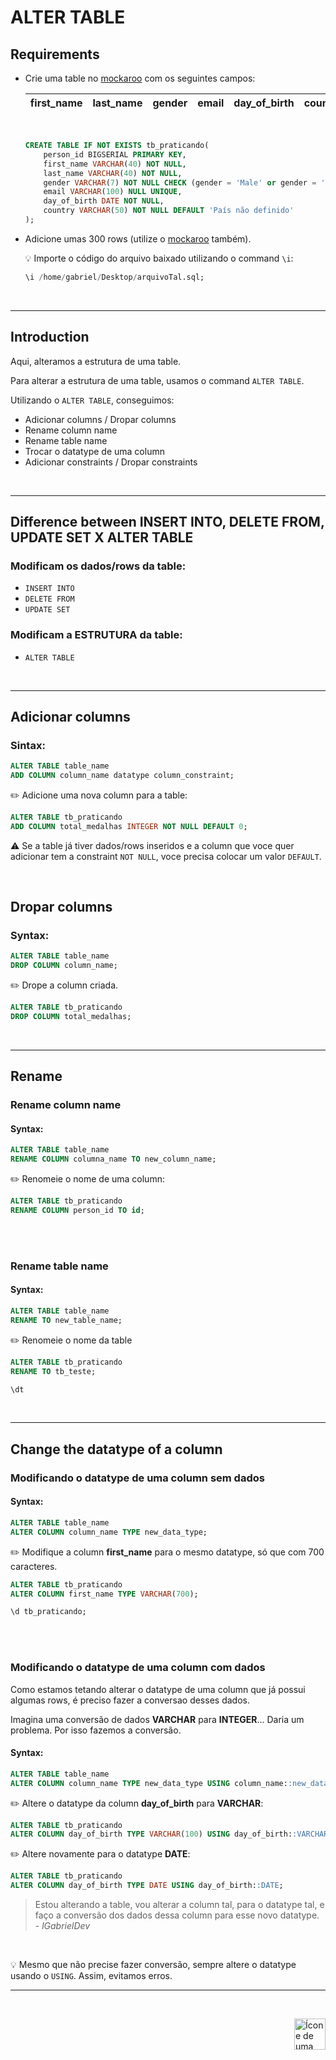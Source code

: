 # ALTER TABLE

## Requirements
* Crie uma table no <a href="https://www.mockaroo.com/">mockaroo</a> com os seguintes campos:

    | first_name | last_name | gender | email | day_of_birth | country |
    | :--- |  :---  | :---  | :---  | :---  | :--- |
    
    <br>

    ```sql
    CREATE TABLE IF NOT EXISTS tb_praticando(
        person_id BIGSERIAL PRIMARY KEY,
        first_name VARCHAR(40) NOT NULL,
        last_name VARCHAR(40) NOT NULL,
        gender VARCHAR(7) NOT NULL CHECK (gender = 'Male' or gender = 'Female'),
        email VARCHAR(100) NULL UNIQUE,
        day_of_birth DATE NOT NULL,
        country VARCHAR(50) NOT NULL DEFAULT 'País não definido'
    );
    ```

* Adicione umas 300 rows (utilize o <a href="https://www.mockaroo.com/">mockaroo</a> também).

    :bulb: Importe o código do arquivo baixado utilizando o command `\i`:

    ```sql
    \i /home/gabriel/Desktop/arquivoTal.sql;
    ```

<br>
<hr>

## Introduction
Aqui, alteramos a estrutura de uma table.

Para alterar a estrutura de uma table, usamos o command `ALTER TABLE`.

Utilizando o `ALTER TABLE`, conseguimos:

* Adicionar columns / Dropar columns
* Rename column name
* Rename table name
* Trocar o datatype de uma column
* Adicionar constraints / Dropar constraints

<br>
<hr>

## Difference between INSERT INTO, DELETE FROM, UPDATE SET X ALTER TABLE

### Modificam os dados/rows da table: 

* `INSERT INTO`
* `DELETE FROM`
* `UPDATE SET`

### Modificam a ESTRUTURA da table: 

* `ALTER TABLE`

<br>
<hr>

## Adicionar columns

### Sintax:

```sql
ALTER TABLE table_name 
ADD COLUMN column_name datatype column_constraint;
```

:pencil2: Adicione uma nova column para a table:

```sql
ALTER TABLE tb_praticando 
ADD COLUMN total_medalhas INTEGER NOT NULL DEFAULT 0;
```
:warning: Se a table já tiver dados/rows inseridos e a column que voce quer adicionar tem a constraint `NOT NULL`, voce precisa colocar um valor `DEFAULT`.

<br>


## Dropar columns

### Syntax:

```sql
ALTER TABLE table_name 
DROP COLUMN column_name;
```

:pencil2: Drope a column criada.

```sql
ALTER TABLE tb_praticando 
DROP COLUMN total_medalhas;
```

<br>
<hr>

## Rename

### Rename column name
#### Syntax:

```sql
ALTER TABLE table_name
RENAME COLUMN columna_name TO new_column_name;
```

:pencil2: Renomeie o nome de uma column:

```sql
ALTER TABLE tb_praticando 
RENAME COLUMN person_id TO id;
```
<br>
<br>

### Rename table name
#### Syntax:

```sql
ALTER TABLE table_name
RENAME TO new_table_name;
```
:pencil2: Renomeie o nome da table

```sql
ALTER TABLE tb_praticando
RENAME TO tb_teste;

\dt
```
<br>
<hr>


## Change the datatype of a column

### Modificando o datatype de uma column sem dados
#### Syntax:

```sql
ALTER TABLE table_name
ALTER COLUMN column_name TYPE new_data_type;
```

:pencil2: Modifique a column **first_name** para o mesmo datatype, só que com 700 caracteres.

```sql
ALTER TABLE tb_praticando
ALTER COLUMN first_name TYPE VARCHAR(700);
```

```sql
\d tb_praticando;
```


<br>
<br>


### Modificando o datatype de uma column com dados

Como estamos tetando alterar o datatype de uma column que já possui algumas rows, é preciso fazer a conversao desses dados.

Imagina uma conversão de dados **VARCHAR** para **INTEGER**... Daria um problema. Por isso fazemos a conversão.

#### Syntax:

```sql
ALTER TABLE table_name
ALTER COLUMN column_name TYPE new_data_type USING column_name::new_data_type;
```

:pencil2: Altere o datatype da column **day_of_birth** para **VARCHAR**:

```sql
ALTER TABLE tb_praticando
ALTER COLUMN day_of_birth TYPE VARCHAR(100) USING day_of_birth::VARCHAR(50);
```

:pencil2: Altere novamente para o datatype **DATE**:

```sql
ALTER TABLE tb_praticando
ALTER COLUMN day_of_birth TYPE DATE USING day_of_birth::DATE;
```

> Estou alterando a table, vou alterar a column tal, para o datatype tal, e faço a conversão dos dados dessa column para esse novo datatype. - *lGabrielDev*

<br>

:bulb: Mesmo que não precise fazer conversão, sempre altere o datatype usando o `USING`. Assim, evitamos erros.
<br>
<hr>



<br>

<!-- Botão para o próximo resumo em ordem sequêncial -->
<a href="https://github.com/lGabrielDev/06.postgreSQL/blob/main/2.praticando/7.pg_restore.md"><img alt="Ícone de uma seta apontada para direita, representando um link para a próxima página" src="https://cdn-icons-png.flaticon.com/512/8875/8875266.png" width="50px" height="50px" align="right"></a>
